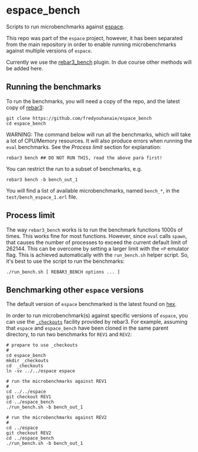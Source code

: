 # espace_bench

Scripts to run microbenchmarks against
[espace](https://github.com/fredyouhanaie/espace).

This repo was part of the `espace` project, however, it has been
separated from the main repository in order to enable running
microbenchmarks against multiple versions of `espace`.

Currently we use the
[rebar3_bench](https://github.com/seriyps/rebar3_bench) plugin. In due
course other methods will be added here.

## Running the benchmarks

To run the benchmarks, you will need a copy of the repo, and the
latest copy of [rebar3](https://rebar3.org/):

```
git clone https://github.com/fredyouhanaie/espace_bench
cd espace_bench
```

WARNING: The command below will run all the benchmarks, which will
take a lot of CPU/Memory resources. It will also produce errors when
running the `eval` benchmarks. See the _Process limit_ section for
explanation:

```
rebar3 bench ## DO NOT RUN THIS, read the above para first!
```

You can restrict the run to a subset of benchmarks, e.g.

```
rebar3 bench -b bench_out_1
```

You will find a list of available microbenchmarks, named `bench_*`, in
the `test/bench_espace_1.erl` file.

## Process limit

The way `rebar3_bench` works is to run the benchmark functions 1000s
of times. This works fine for most functions. However, since `eval`
calls `spawn`, that causes the number of processes to exceed the
current default limit of 262144. This can be overcome by setting a
larger limit with the `+P` emulator flag. This is achieved
automatically with the `run_bench.sh` helper script. So, it's best to
use the script to run the benchmarks:

```
./run_bench.sh [ REBAR3_BENCH options ... ]
```

## Benchmarking other `espace` versions

The default version of `espace` benchmarked is the latest found on
[hex](https://hex.pm/packages/espace).

In order to run microbenchmark(s) against specific versions of
`espace`, you can use the
[`_checkouts`](https://rebar3.readme.io/docs/dependencies#checkout-dependencies)
facility provided by rebar3. For example, assuming that `espace` and
`espace_bench` have been cloned in the same parent directory, to run
two benchmarks for `REV1` and `REV2`:

```
# prepare to use _checkouts
#
cd espace_bench
mkdir _checkouts
cd  _checkouts
ln -sv ../../espace espace

# run the microbenchmarks against REV1
#
cd ../../espace
git checkout REV1
cd ../espace_bench
./run_bench.sh -b bench_out_1

# run the microbenchmarks against REV2
#
cd ../espace
git checkout REV2
cd ../espace_bench
./run_bench.sh -b bench_out_1

```
